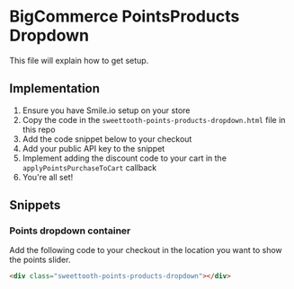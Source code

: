 # BigCommerce PointsProducts Dropdown

This file will explain how to get setup.

## Implementation

1. Ensure you have Smile.io setup on your store
1. Copy the code in the `sweettooth-points-products-dropdown.html` file in this repo
1. Add the code snippet below to your checkout
1. Add your public API key to the snippet
1. Implement adding the discount code to your cart in the `applyPointsPurchaseToCart` callback
1. You're all set!

## Snippets

### Points dropdown container

Add the following code to your checkout in the location you want to show the points slider.
```html
<div class="sweettooth-points-products-dropdown"></div>
```
